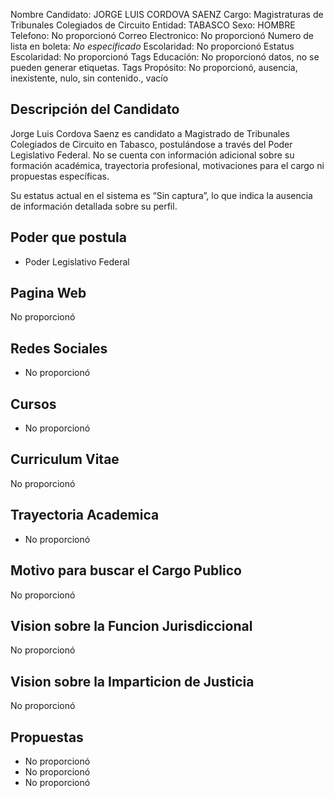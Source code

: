 Nombre Candidato: JORGE LUIS CORDOVA SAENZ
Cargo: Magistraturas de Tribunales Colegiados de Circuito
Entidad: TABASCO
Sexo: HOMBRE
Telefono: No proporcionó
Correo Electronico: No proporcionó
Numero de lista en boleta: *No especificado*
Escolaridad: No proporcionó
Estatus Escolaridad: No proporcionó
Tags Educación: No proporcionó datos, no se pueden generar etiquetas.
Tags Propósito: No proporcionó, ausencia, inexistente, nulo, sin contenido., vacío


## Descripción del Candidato 

Jorge Luis Cordova Saenz es candidato a Magistrado de Tribunales Colegiados de Circuito en Tabasco, postulándose a través del Poder Legislativo Federal. No se cuenta con información adicional sobre su formación académica, trayectoria profesional, motivaciones para el cargo ni propuestas específicas.

Su estatus actual en el sistema es “Sin captura”, lo que indica la ausencia de información detallada sobre su perfil.


## Poder que postula

- Poder Legislativo Federal


## Pagina Web

No proporcionó


## Redes Sociales

- No proporcionó


## Cursos

- No proporcionó


## Curriculum Vitae

No proporcionó


## Trayectoria Academica

- No proporcionó


## Motivo para buscar el Cargo Publico

No proporcionó


## Vision sobre la Funcion Jurisdiccional

No proporcionó


## Vision sobre la Imparticion de Justicia

No proporcionó


## Propuestas

- No proporcionó
- No proporcionó
- No proporcionó


